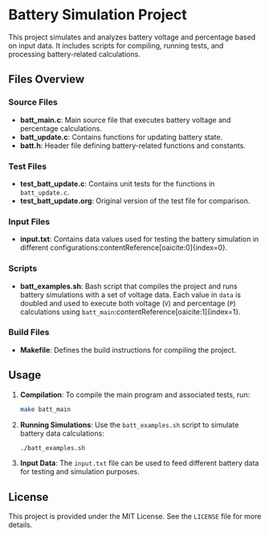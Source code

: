 # Battery Simulation Project

This project simulates and analyzes battery voltage and percentage based on input data. It includes scripts for compiling, running tests, and processing battery-related calculations.

## Files Overview

### Source Files

- **batt_main.c**: Main source file that executes battery voltage and percentage calculations.
- **batt_update.c**: Contains functions for updating battery state.
- **batt.h**: Header file defining battery-related functions and constants.

### Test Files

- **test_batt_update.c**: Contains unit tests for the functions in `batt_update.c`.
- **test_batt_update.org**: Original version of the test file for comparison.

### Input Files

- **input.txt**: Contains data values used for testing the battery simulation in different configurations&#8203;:contentReference[oaicite:0]{index=0}.

### Scripts

- **batt_examples.sh**: Bash script that compiles the project and runs battery simulations with a set of voltage data. Each value in `data` is doubled and used to execute both voltage (`V`) and percentage (`P`) calculations using `batt_main`&#8203;:contentReference[oaicite:1]{index=1}.

### Build Files

- **Makefile**: Defines the build instructions for compiling the project.

## Usage

1. **Compilation**: To compile the main program and associated tests, run:
    ```bash
    make batt_main
    ```

2. **Running Simulations**: Use the `batt_examples.sh` script to simulate battery data calculations:
    ```bash
    ./batt_examples.sh
    ```

3. **Input Data**: The `input.txt` file can be used to feed different battery data for testing and simulation purposes.

## License

This project is provided under the MIT License. See the `LICENSE` file for more details.
